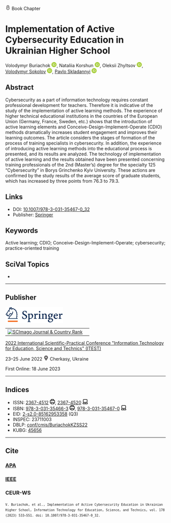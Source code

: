 <img src="/icons/lock.svg" width="16" height="16"> Book Chapter

# Implementation of Active Cybersecurity Education in Ukrainian Higher School

Volodymyr Buriachok <a href="https://orcid.org/0000-0002-4055-1494" target="_blank"><img src="/icons/orcid.svg" width="16" height="16"></a>,
Nataliia Korshun <a href="https://orcid.org/0000-0003-2908-970X" target="_blank"><img src="/icons/orcid.svg" width="16" height="16"></a>,
Oleksii Zhyltsov <a href="https://orcid.org/0000-0002-7253-5990" target="_blank"><img src="/icons/orcid.svg" width="16" height="16"></a>,
<a href="https://github.com/volodymyr-sokolov/publications/wiki/Volodymyr-Sokolov,-Ph.D." target="_blank">Volodymyr Sokolov</a> <a href="https://orcid.org/0000-0002-9349-7946" target="_blank"><img src="/icons/orcid.svg" width="16" height="16"></a>,
<a href="https://github.com/volodymyr-sokolov/publications/wiki/Pavlo-Skladannyi,-Ph.D." target="_blank">Pavlo Skladannyi</a> <a href="https://orcid.org/0000-0002-7775-6039" target="_blank"><img src="/icons/orcid.svg" width="16" height="16"></a>

## Abstract

Cybersecurity as a part of information technology requires constant professional development for teachers. Therefore it is indicative of the study of the implementation of active learning methods. The experience of higher technical educational institutions in the countries of the European Union (Germany, France, Sweden, etc.) shows that the introduction of active learning elements and Conceive-Design-Implement-Operate (CDIO) methods dramatically increases student engagement and improves their learning outcomes. The article considers the stages of formation of the process of training specialists in cybersecurity. In addition, the experience of introducing active learning methods into the educational process is presented, and its results are analyzed. The technology of implementation of active learning and the results obtained have been presented concerning training professionals of the 2nd (Master’s) degree for the specialty 125 “Cybersecurity” in Borys Grinchenko Kyiv University. These actions are confirmed by the study results of the average score of graduate students, which has increased by three points from 76.3 to 79.3.

## Links

* DOI: [10.1007/978-3-031-35467-0_32](https://doi.org/10.1007/978-3-031-35467-0_32) 
* Publisher: [Springer](https://link.springer.com/chapter/10.1007/978-3-031-35467-0_32) 

## Keywords

Active learning; CDIO; Conceive-Design-Implement-Operate; cybersecurity; practice-oriented training

## SciVal Topics
-

***
## Publisher

<img src="/icons/springer.svg" height="50">

<table>
<tr>
<td>
<a href="https://www.scimagojr.com/journalsearch.php?q=21100975545&amp;tip=sid&amp;exact=no" title="SCImago Journal &amp; Country Rank"><img border="0" src="https://www.scimagojr.com/journal_img.php?id=21100975545" alt="SCImago Journal &amp; Country Rank"  /></a>
</td>
<td style="text-align: left;">
<span class="__dimensions_badge_embed__" data-doi="10.1007/978-3-031-35467-0_32" data-hide-zero-citations="true"></span><script async src="https://badge.dimensions.ai/badge.js" charset="utf-8"></script>
</td>
</tr>
</table>

[2022 International Scientific-Practical Conference "Information Technology for Education, Science and Technics" (ITEST)](https://link.springer.com/book/10.1007/978-3-031-35467-0)

23–25 June 2022 <img src="/icons/location-pin.svg" width="16" height="16"> Cherkasy, Ukraine

First Online: 18 June 2023

***
## Indices

* ISSN: [2367-4512](https://portal.issn.org/resource/ISSN/2367-4512) <img src="/icons/print.svg" width="16" height="16">, [2367-4520](https://portal.issn.org/resource/ISSN/2367-4520) <img src="/icons/online.svg" width="16" height="16">
* ISBN: [978-3-031-35466-3](https://isbnsearch.org/isbn/978-3-031-35466-3) <img src="/icons/print.svg" width="16" height="16">, [978-3-031-35467-0](https://isbnsearch.org/isbn/978-3-031-35467-0) <img src="/icons/online.svg" width="16" height="16">
* EID: [2-s2.0-85162953358](http://www.scopus.com/record/display.url?origin=inward&eid=2-s2.0-85162953358) (Q3)
* INSPEC: 23711003
* DBLP: [conf/cmis/BuriachokKZSS22](https://dblp.org/rec/conf/itest/BuriachokKZSS22)
* KUBG: [45656](http://elibrary.kubg.edu.ua/id/eprint/45656/)

***
## Cite

### [APA](https://citation.crosscite.org/format?doi=10.1007/978-3-031-35467-0_32&style=apa&lang=en-US)

### [IEEE](https://citation.crosscite.org/format?doi=10.1007/978-3-031-35467-0_32&style=ieee&lang=en-US)

### CEUR-WS

<small>`V. Buriachok, et al., Implementation of Active Cybersecurity Education in Ukrainian Higher School, Information Technology for Education, Science, and Technics, vol. 178 (2023) 533–551. doi: 10.1007/978-3-031-35467-0_32.`</small>